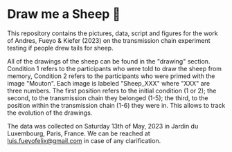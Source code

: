 # Draw me a Sheep 🐑
This repository contains the pictures, data, script and figures for the work of Andres, Fueyo & Kiefer (2023) on the transmission chain experiment testing if people drew tails for sheep. 

All of the drawings of the sheep can be found in the "drawing" section. Condition 1 refers to the participants who were told to draw the sheep from memory, Condition 2 refers to the participants who were primed with the image "Mouton". Each image is labeled "Sheep_XXX" where "XXX" are three numbers. The first position refers to the initial condition (1 or 2); the second, to the transmission chain they belonged (1-5); the third, to the position within the transmission chain (1-6) they were in. This allows to track the evolution of the drawings. 

The data was collected on Saturday 13th of May, 2023 in Jardin du Luxembourg, Paris, France.
We can be reached at luis.fueyofelix@gmail.com in case of any clarification.
